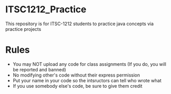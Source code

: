 # ITSC1212_Practice
This repository is for ITSC-1212 students to practice java concepts via practice projects

# Rules
- You may NOT upload any code for class assignments (If you do, you will be reported and banned)
- No modifying other's code without their express permission
- Put your name in your code so the intsructors can tell who wrote what
- If you use somebody else's code, be sure to give them credit
